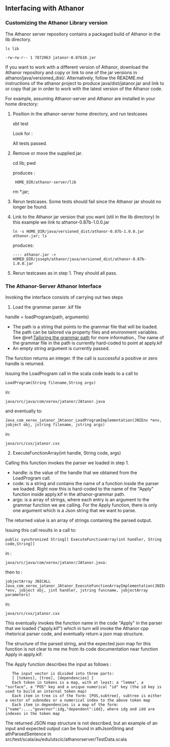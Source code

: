 ## Interfacing with Athanor


### Customizing the Athanor Library version

The Athanor server repository contains a packaged build of Athanor in the lib directory.

    ls lib

    -rw-rw-r-- 1 7872063 jatanor-0.87b10.jar
    
    
If you want to work with a different version of Athanor, download the Athanor repository
and copy or link to one of the jar versions in athanor/java/versioned_dist/.
Alternatively, follow the README.md instructions of the athanor project to produce java/dist/jatanor.jar
and link to or copy that jar in order to work with the latest version of the Athanor code.

For example, assuming Athanor-server and Athanor are installed in your home directory:

1. Position in the athanor-server home directory, and run testcases
    
    sbt test
    
    Look for :
    
      All tests passed.

2. Remove or move the supplied jar.
    
    cd lib; pwd
      
    produces :
    
        HOME_DIR/athanor-server/lib
    
    rm *.jar;
    
3.  Rerun testcases. Some tests should fail since the Athanor jar should no longer be found.

4.  Link to the Athanor jar version that you want (stil in the lib directory)
    In this example we link to athanor-0.87b-1.0.0.jar
       
        ln -s HOME_DIR/java/versioned_dist/athanor-0.87b-1.0.0.jar athanor.jar; ls
    
    produces:
    
        ---- athanor.jar -> HOMED_DIR/joseph/athanor/java/versioned_dist/athanor-0.87b-1.0.0.jar
    
3. Rerun testcases as in step 1. They should all pass.
    

### The Athanor-Server Athanor Interface

Invoking the interface consists of carrying out two steps


1. Load the grammar parser .kif file


handle = loadProgram(path, arguments)

- The path is a string that points to the grammar file that will be loaded.
The path can be tailored via property files and environment variables. See @ref:[Tailoring the grammar path](../user/grammar_path.md) for more information., 
The name of the grammar file in the path is currently hard-coded to point at apply.kif
- An empty string argument is currently passed.

The function returns an integer.
If the call is successful a positive or zero handle is returned.

Issuing the LoadProgram call in the scala code leads to a call to

    LoadProgram(String filename,String args)

in:  

    java/src/java/com/xerox/jatanor/JAtanor.java

and eventually to:

    Java_com_xerox_jatanor_JAtanor_LoadProgramImplementation(JNIEnv *env, jobject obj, jstring filename, jstring args)

in: 

    java/src/cxx/jatanor.cxx

2. ExecuteFunctionArray(int handle, String code, args)

Calling this function invokes the parser we loaded in step 1.

- handle: is the value of the handle that we obtained from the LoadProgram call.
- code: is a string and contains the name of a function inside the parser we loaded.
  Right now this is hard-coded to the name of the "Apply" function inside apply.kif in the athanor-grammar
  path.
- args: is a array of strings, where each entry is an argument to the grammar function we are calling.
  For the Apply function, there is only one argument which is a Json string that we want to parse.
  
  
The returned value is an array of strings containing the parsed output.

Issuing this call results in a call to:

    public synchronized String[] ExecuteFunctionArray(int handler, String code,String[]
   
   in :
   
    java/src/java/com/xerox/jatanor/JAtanor.java:

   then to :
      
    jobjectArray JNICALL Java_com_xerox_jatanor_JAtanor_ExecuteFunctionArrayImplementation(JNIEnv *env, jobject obj, jint handler, jstring funcname, jobjectArray parameters)
   
   in:
   
    java/src/cxx/jatanor.cxx
   
   This eventually invokes the function name in the code "Apply" in the parser that we loaded ("apply.kif")
   which in turn will invoke the Athanor cpp rhetorical parser code, and eventually return a json map structure.
   
   The structure of the parsed string, and the expected json map for this function is not clear to me me from its code documentation 
   near function Apply in apply.kif:
   
   The Apply function describes the input as follows :
   
   
       The input vector is divided into three parts:
       [ [tokens], [tree], [dependencies] ]
       Each token in tokens is a map, with at least: a "lemma", a "surface", a "POS" key and a unique numerical "id" key (the id key is used to build an internal token map)
       Each item in tree is of the form: [POS,subtree], subtree is either a vector of subnodes or a numerical index to the above token map
       Each item in dependencies is a map of the form: {"name":...,"governor":idg,"dependent":idd}, where idg and idd are indexes in the token map

   The returned JSON map structure is not described, but an example of an input and expected output can be found in athJsonString and athParsedSentence 
   in  src/test/scala/au/edu/utscic/athanorserver/TestData.scala